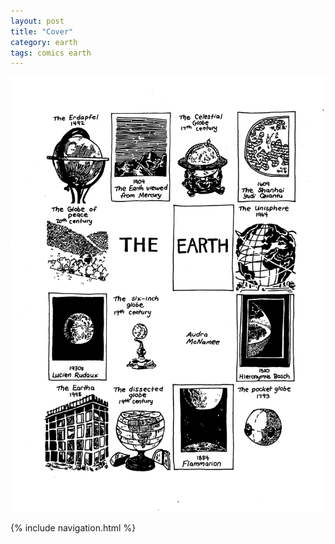 ```yaml
---
layout: post
title: "Cover"
category: earth
tags: comics earth
---
```


![Cover](/assets/earthcomic/0.png)

{% include navigation.html %}
